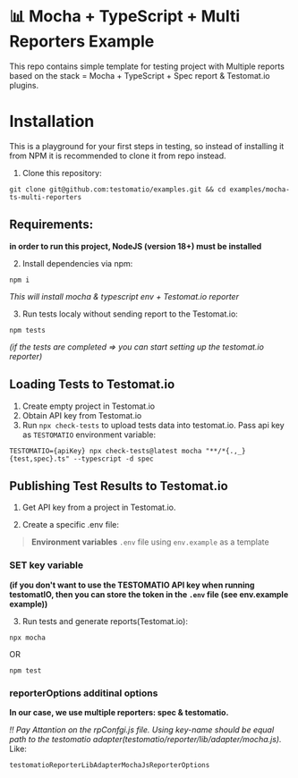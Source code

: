 # 📊 Mocha + TypeScript + Multi Reporters Example 
This repo contains simple template for testing project with Multiple reports based on the stack = Mocha + TypeScript + Spec report & Testomat.io plugins.

# Installation
This is a playground for your first steps in testing, so instead of installing it from NPM it is recommended to clone it from repo instead.

1) Clone this repository:

```
git clone git@github.com:testomatio/examples.git && cd examples/mocha-ts-multi-reporters
```
## Requirements:
 **in order to run this project, NodeJS (version 18+) must be installed**


2) Install dependencies via npm:

```
npm i
```

_This will install mocha & typescript env + Testomat.io reporter_

3) Run tests localy without sending report to the Testomat.io:

```
npm tests
```
_(if the tests are completed => you can start setting up the testomat.io reporter)_

## Loading Tests to Testomat.io

1. Create empty project in Testomat.io
2. Obtain API key from Testomat.io
2. Run `npx check-tests` to upload tests data into testomat.io. Pass api key as `TESTOMATIO` environment variable:

```
TESTOMATIO={apiKey} npx check-tests@latest mocha "**/*{.,_}{test,spec}.ts" --typescript -d spec
```

## Publishing Test Results to Testomat.io

1. Get API key from a project in Testomat.io.

2. Create a specific .env file:
> **Environment variables** 
```.env``` file using ```env.example``` as a template
### SET key variable
**(if you don't want to use the TESTOMATIO API key when running testomatIO, then you can store the <API TestomatIO> token in the ```.env``` file (see env.example example))**

3. Run tests and generate reports(Testomat.io):

```
npx mocha
```
OR
```
npm test
```

### reporterOptions additinal options
**In our case, we use multiple reporters: spec & testomatio.**

_!! Pay Attantion on the rpConfgi.js file. Using key-name should be equal path to the testomatio adapter(testomatio/reporter/lib/adapter/mocha.js)._
 Like:
```
testomatioReporterLibAdapterMochaJsReporterOptions
```